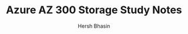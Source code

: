 ---
layout: post
title: "Azure AZ 300 Storage Study Notes"
author: "Hersh Bhasin"
comments: true
categories: Azure-Storage AZ-300
published: true
---